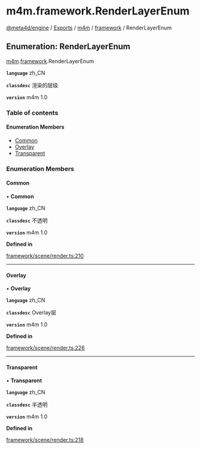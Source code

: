 # m4m.framework.RenderLayerEnum

[@meta4d/engine](../) / [Exports](../modules/) / [m4m](../modules/m4m.md) / [framework](../modules/m4m.framework.md) / RenderLayerEnum

## Enumeration: RenderLayerEnum

[m4m](../modules/m4m.md).[framework](../modules/m4m.framework.md).RenderLayerEnum

**`language`** zh\_CN

**`classdesc`** 渲染的层级

**`version`** m4m 1.0

### Table of contents

#### Enumeration Members

* [Common](m4m.framework.RenderLayerEnum.md#common)
* [Overlay](m4m.framework.RenderLayerEnum.md#overlay)
* [Transparent](m4m.framework.RenderLayerEnum.md#transparent)

### Enumeration Members

#### Common

• **Common**

**`language`** zh\_CN

**`classdesc`** 不透明

**`version`** m4m 1.0

**Defined in**

[framework/scene/render.ts:210](https://github.com/meta4d-me/meta4d-engine/blob/cf6bfe6/src/framework/scene/render.ts#L210)

***

#### Overlay

• **Overlay**

**`language`** zh\_CN

**`classdesc`** Overlay层

**`version`** m4m 1.0

**Defined in**

[framework/scene/render.ts:226](https://github.com/meta4d-me/meta4d-engine/blob/cf6bfe6/src/framework/scene/render.ts#L226)

***

#### Transparent

• **Transparent**

**`language`** zh\_CN

**`classdesc`** 半透明

**`version`** m4m 1.0

**Defined in**

[framework/scene/render.ts:218](https://github.com/meta4d-me/meta4d-engine/blob/cf6bfe6/src/framework/scene/render.ts#L218)
